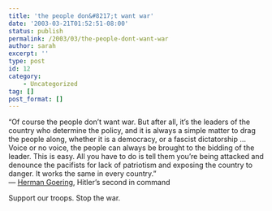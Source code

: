 ```yaml
---
title: 'the people don&#8217;t want war'
date: '2003-03-21T01:52:51-08:00'
status: publish
permalink: /2003/03/the-people-dont-want-war
author: sarah
excerpt: ''
type: post
id: 12
category:
    - Uncategorized
tag: []
post_format: []
---
```

“Of course the people don’t want war. But after all, it’s the leaders of the country who determine the policy, and it is always a simple matter to drag the people along, whether it is a democracy, or a fascist dictatorship … Voice or no voice, the people can always be brought to the bidding of the leader. This is easy. All you have to do is tell them you’re being attacked and denounce the pacifists for lack of patriotism and exposing the country to danger. It works the same in every country.”  
 — [Herman Goering](http://auschwitz.dk/Goering.htm), Hitler’s second in command

Support our troops. Stop the war.